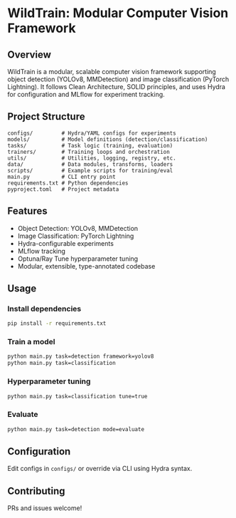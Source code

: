 # WildTrain: Modular Computer Vision Framework

## Overview
WildTrain is a modular, scalable computer vision framework supporting object detection (YOLOv8, MMDetection) and image classification (PyTorch Lightning). It follows Clean Architecture, SOLID principles, and uses Hydra for configuration and MLflow for experiment tracking.

## Project Structure
```
configs/         # Hydra/YAML configs for experiments
models/          # Model definitions (detection/classification)
tasks/           # Task logic (training, evaluation)
trainers/        # Training loops and orchestration
utils/           # Utilities, logging, registry, etc.
data/            # Data modules, transforms, loaders
scripts/         # Example scripts for training/eval
main.py          # CLI entry point
requirements.txt # Python dependencies
pyproject.toml   # Project metadata
```

## Features
- Object Detection: YOLOv8, MMDetection
- Image Classification: PyTorch Lightning
- Hydra-configurable experiments
- MLflow tracking
- Optuna/Ray Tune hyperparameter tuning
- Modular, extensible, type-annotated codebase

## Usage
### Install dependencies
```bash
pip install -r requirements.txt
```

### Train a model
```bash
python main.py task=detection framework=yolov8
python main.py task=classification
```

### Hyperparameter tuning
```bash
python main.py task=classification tune=true
```

### Evaluate
```bash
python main.py task=detection mode=evaluate
```

## Configuration
Edit configs in `configs/` or override via CLI using Hydra syntax.

## Contributing
PRs and issues welcome!